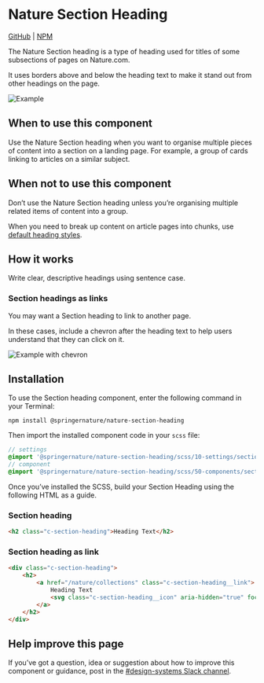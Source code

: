 # Nature Section Heading

[GitHub](https://github.com/springernature/frontend-toolkits/tree/master/toolkits/nature/packages/nature-section-heading) | [NPM](https://www.npmjs.com/package/@springernature/nature-section-heading)

The Nature Section heading is a type of heading used for titles of some subsections of pages on Nature.com.

It uses borders above and below the heading text to make it stand out from other headings on the page.

![Example](https://i.ibb.co/28w2b0S/Screenshot-2021-12-29-at-10-44-13.png)

## When to use this component

Use the Nature Section heading when you want to organise multiple pieces of content into a section on a landing page. For example, a group of cards linking to articles on a similar subject.

## When not to use this component

Don’t use the Nature Section heading unless you’re organising multiple related items of content into a group.

When you need to break up content on article pages into chunks, use [default heading styles](https://frontend-design-system.private.springernature.app/nature/styleguide/typography#headings-nature-journals).

## How it works

Write clear, descriptive headings using sentence case.


### Section headings as links

You may want a Section heading to link to another page.

In these cases, include a chevron after the heading text to help users understand that they can click on it.

![Example with chevron](https://i.ibb.co/V3KF5Dy/Screenshot-2021-12-29-at-10-49-24.png)

## Installation

To use the Section heading component, enter the following command in your Terminal:

```
npm install @springernature/nature-section-heading
```

Then import the installed component code in your `scss` file:

```scss
// settings
@import '@springernature/nature-section-heading/scss/10-settings/section-heading';
// component
@import '@springernature/nature-section-heading/scss/50-components/section-heading';
```

Once you’ve installed the SCSS, build your Section Heading using the following HTML as a guide.

### Section heading

```html
<h2 class="c-section-heading">Heading Text</h2>
```

### Section heading as link

```html
<div class="c-section-heading">
    <h2>
        <a href="/nature/collections" class="c-section-heading__link">
            Heading Text
            <svg class="c-section-heading__icon" aria-hidden="true" focusable="false" height="20" width="20" viewBox="0 0 16 16" xmlns="http://www.w3.org/2000/svg"><path d="m4.08573416 5.70052374 2.48162731-2.4816273c.39282216-.39282216 1.02197315-.40056173 1.40306523-.01946965.39113012.39113012.3914806 1.02492687-.00014045 1.41654791l-4.17620791 4.17620792c-.39120769.39120768-1.02508144.39160691-1.41671995-.0000316l-4.17639421-4.1763942c-.39122513-.39122514-.39767006-1.01908149-.01657797-1.40017357.39113012-.39113012 1.02337105-.3930364 1.41951348.00310603l2.48183447 2.48183446.99770587 1.01367533z" transform="matrix(0 -1 1 0 2.081146 11.085734)"></path></svg>
        </a>
    </h2>
</div>
```

## Help improve this page

If you’ve got a question, idea or suggestion about how to improve this component or guidance, post in the [#design-systems Slack channel](https://springernature.slack.com/archives/C75DHBTBP).
